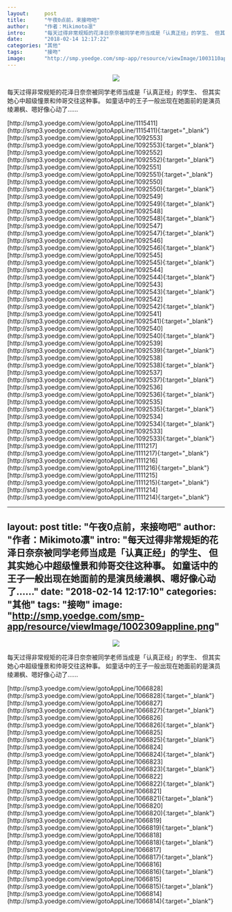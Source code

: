 ```yaml
---
layout:     post
title:      "午夜0点前，来接吻吧"
author:     "作者：Mikimoto凛"
intro:      "每天过得非常规矩的花泽日奈奈被同学老师当成是「认真正经」的学生、 但其实她心中超级憧景和帅哥交往这种事。 如童话中的王子一般出现在她面前的是演员绫濑枫、嗯好像心动了……"
date:       "2018-02-14 12:17:22"
categories: "其他"
tags:       "接吻"
image:      "http://smp.yoedge.com/smp-app/resource/viewImage/1003110appline.png"
---
```

<div style="text-align: center">
<p><img src="http://smp.yoedge.com/smp-app/resource/viewImage/1003110appline.png"/></p>
</div>
<p class="post-meta">
<span>每天过得非常规矩的花泽日奈奈被同学老师当成是「认真正经」的学生、 但其实她心中超级憧景和帅哥交往这种事。 如童话中的王子一般出现在她面前的是演员绫濑枫、嗯好像心动了……</span>
</p>
[http://smp3.yoedge.com/view/gotoAppLine/1115411](http://smp3.yoedge.com/view/gotoAppLine/1115411){:target="_blank"}
[http://smp3.yoedge.com/view/gotoAppLine/1092553](http://smp3.yoedge.com/view/gotoAppLine/1092553){:target="_blank"}
[http://smp3.yoedge.com/view/gotoAppLine/1092552](http://smp3.yoedge.com/view/gotoAppLine/1092552){:target="_blank"}
[http://smp3.yoedge.com/view/gotoAppLine/1092551](http://smp3.yoedge.com/view/gotoAppLine/1092551){:target="_blank"}
[http://smp3.yoedge.com/view/gotoAppLine/1092550](http://smp3.yoedge.com/view/gotoAppLine/1092550){:target="_blank"}
[http://smp3.yoedge.com/view/gotoAppLine/1092549](http://smp3.yoedge.com/view/gotoAppLine/1092549){:target="_blank"}
[http://smp3.yoedge.com/view/gotoAppLine/1092548](http://smp3.yoedge.com/view/gotoAppLine/1092548){:target="_blank"}
[http://smp3.yoedge.com/view/gotoAppLine/1092547](http://smp3.yoedge.com/view/gotoAppLine/1092547){:target="_blank"}
[http://smp3.yoedge.com/view/gotoAppLine/1092546](http://smp3.yoedge.com/view/gotoAppLine/1092546){:target="_blank"}
[http://smp3.yoedge.com/view/gotoAppLine/1092545](http://smp3.yoedge.com/view/gotoAppLine/1092545){:target="_blank"}
[http://smp3.yoedge.com/view/gotoAppLine/1092544](http://smp3.yoedge.com/view/gotoAppLine/1092544){:target="_blank"}
[http://smp3.yoedge.com/view/gotoAppLine/1092543](http://smp3.yoedge.com/view/gotoAppLine/1092543){:target="_blank"}
[http://smp3.yoedge.com/view/gotoAppLine/1092542](http://smp3.yoedge.com/view/gotoAppLine/1092542){:target="_blank"}
[http://smp3.yoedge.com/view/gotoAppLine/1092541](http://smp3.yoedge.com/view/gotoAppLine/1092541){:target="_blank"}
[http://smp3.yoedge.com/view/gotoAppLine/1092540](http://smp3.yoedge.com/view/gotoAppLine/1092540){:target="_blank"}
[http://smp3.yoedge.com/view/gotoAppLine/1092539](http://smp3.yoedge.com/view/gotoAppLine/1092539){:target="_blank"}
[http://smp3.yoedge.com/view/gotoAppLine/1092538](http://smp3.yoedge.com/view/gotoAppLine/1092538){:target="_blank"}
[http://smp3.yoedge.com/view/gotoAppLine/1092537](http://smp3.yoedge.com/view/gotoAppLine/1092537){:target="_blank"}
[http://smp3.yoedge.com/view/gotoAppLine/1092536](http://smp3.yoedge.com/view/gotoAppLine/1092536){:target="_blank"}
[http://smp3.yoedge.com/view/gotoAppLine/1092535](http://smp3.yoedge.com/view/gotoAppLine/1092535){:target="_blank"}
[http://smp3.yoedge.com/view/gotoAppLine/1092534](http://smp3.yoedge.com/view/gotoAppLine/1092534){:target="_blank"}
[http://smp3.yoedge.com/view/gotoAppLine/1092533](http://smp3.yoedge.com/view/gotoAppLine/1092533){:target="_blank"}
[http://smp3.yoedge.com/view/gotoAppLine/1111217](http://smp3.yoedge.com/view/gotoAppLine/1111217){:target="_blank"}
[http://smp3.yoedge.com/view/gotoAppLine/1111216](http://smp3.yoedge.com/view/gotoAppLine/1111216){:target="_blank"}
[http://smp3.yoedge.com/view/gotoAppLine/1111215](http://smp3.yoedge.com/view/gotoAppLine/1111215){:target="_blank"}
[http://smp3.yoedge.com/view/gotoAppLine/1111214](http://smp3.yoedge.com/view/gotoAppLine/1111214){:target="_blank"}


---
layout:     post
title:      "午夜0点前，来接吻吧"
author:     "作者：Mikimoto凛"
intro:      "每天过得非常规矩的花泽日奈奈被同学老师当成是「认真正经」的学生、 但其实她心中超级憧景和帅哥交往这种事。 如童话中的王子一般出现在她面前的是演员绫濑枫、嗯好像心动了……"
date:       "2018-02-14 12:17:10"
categories: "其他"
tags:       "接吻"
image:      "http://smp.yoedge.com/smp-app/resource/viewImage/1002309appline.png"
---
<div style="text-align: center">
<p><img src="http://smp.yoedge.com/smp-app/resource/viewImage/1002309appline.png"/></p>
</div>
<p class="post-meta">
<span>每天过得非常规矩的花泽日奈奈被同学老师当成是「认真正经」的学生、 但其实她心中超级憧景和帅哥交往这种事。 如童话中的王子一般出现在她面前的是演员绫濑枫、嗯好像心动了……</span>
</p>
[http://smp3.yoedge.com/view/gotoAppLine/1066828](http://smp3.yoedge.com/view/gotoAppLine/1066828){:target="_blank"}
[http://smp3.yoedge.com/view/gotoAppLine/1066827](http://smp3.yoedge.com/view/gotoAppLine/1066827){:target="_blank"}
[http://smp3.yoedge.com/view/gotoAppLine/1066826](http://smp3.yoedge.com/view/gotoAppLine/1066826){:target="_blank"}
[http://smp3.yoedge.com/view/gotoAppLine/1066825](http://smp3.yoedge.com/view/gotoAppLine/1066825){:target="_blank"}
[http://smp3.yoedge.com/view/gotoAppLine/1066824](http://smp3.yoedge.com/view/gotoAppLine/1066824){:target="_blank"}
[http://smp3.yoedge.com/view/gotoAppLine/1066823](http://smp3.yoedge.com/view/gotoAppLine/1066823){:target="_blank"}
[http://smp3.yoedge.com/view/gotoAppLine/1066822](http://smp3.yoedge.com/view/gotoAppLine/1066822){:target="_blank"}
[http://smp3.yoedge.com/view/gotoAppLine/1066821](http://smp3.yoedge.com/view/gotoAppLine/1066821){:target="_blank"}
[http://smp3.yoedge.com/view/gotoAppLine/1066820](http://smp3.yoedge.com/view/gotoAppLine/1066820){:target="_blank"}
[http://smp3.yoedge.com/view/gotoAppLine/1066819](http://smp3.yoedge.com/view/gotoAppLine/1066819){:target="_blank"}
[http://smp3.yoedge.com/view/gotoAppLine/1066818](http://smp3.yoedge.com/view/gotoAppLine/1066818){:target="_blank"}
[http://smp3.yoedge.com/view/gotoAppLine/1066817](http://smp3.yoedge.com/view/gotoAppLine/1066817){:target="_blank"}
[http://smp3.yoedge.com/view/gotoAppLine/1066816](http://smp3.yoedge.com/view/gotoAppLine/1066816){:target="_blank"}
[http://smp3.yoedge.com/view/gotoAppLine/1066815](http://smp3.yoedge.com/view/gotoAppLine/1066815){:target="_blank"}
[http://smp3.yoedge.com/view/gotoAppLine/1066814](http://smp3.yoedge.com/view/gotoAppLine/1066814){:target="_blank"}


